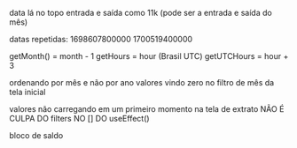 data lá no topo
entrada e saída como 11k (pode ser a entrada e saída do mês)


<!-- //ordenação decrescente por nome, REPROVADA -->
<!-- //31 no final em decrescente -->


datas repetidas:
1698607800000
1700519400000


getMonth() = month - 1
getHours = hour (Brasil UTC)
getUTCHours = hour + 3


ordenando por mês e não por ano
valores vindo zero no filtro de mês da tela inicial

valores não carregando em um primeiro momento na tela de extrato
NÃO É CULPA DO filters NO [] DO useEffect()

bloco de saldo
